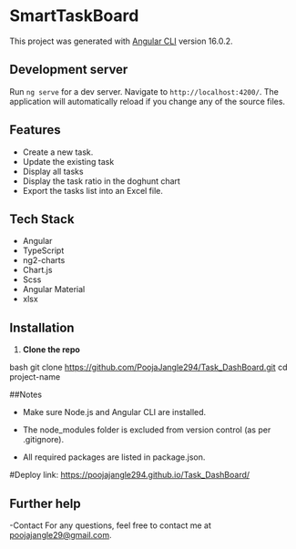# SmartTaskBoard

This project was generated with [Angular CLI](https://github.com/angular/angular-cli) version 16.0.2.

## Development server

Run `ng serve` for a dev server. Navigate to `http://localhost:4200/`. The application will automatically reload if you change any of the source files.

## Features
- Create a new task.
- Update the existing task
- Display all tasks
- Display the task ratio in the doghunt chart
- Export the tasks list into an Excel file.

##  Tech Stack
- Angular
- TypeScript
- ng2-charts
- Chart.js
- Scss
- Angular Material
- xlsx 

## Installation

1. **Clone the repo**

bash
git clone https://github.com/PoojaJangle294/Task_DashBoard.git
cd project-name

##Notes
- Make sure Node.js and Angular CLI are installed.

- The node_modules folder is excluded from version control (as per .gitignore).

- All required packages are listed in package.json.

#Deploy link: https://poojajangle294.github.io/Task_DashBoard/


## Further help
-Contact
For any questions, feel free to contact me at poojajangle29@gmail.com.
